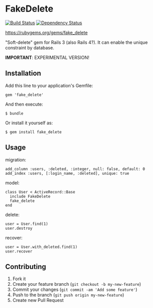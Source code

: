 # FakeDelete

[![Build Status](https://travis-ci.org/chocoby/fake_delete.png?branch=master)](https://travis-ci.org/chocoby/fake_delete)
[![Dependency Status](https://gemnasium.com/chocoby/fake_delete.png)](https://gemnasium.com/chocoby/fake_delete)

https://rubygems.org/gems/fake_delete

"Soft-delete" gem for Rails 3 (also Rails 4?). It can enable the unique constraint by database.

**IMPORTANT**: EXPERIMENTAL VERSION!

## Installation

Add this line to your application's Gemfile:

    gem 'fake_delete'

And then execute:

    $ bundle

Or install it yourself as:

    $ gem install fake_delete

## Usage

migration:

    add_column :users, :deleted, :integer, null: false, default: 0
    add_index :users, [:login_name, :deleted], unique: true

model:

    class User < ActiveRecord::Base
      include FakeDelete
      fake_delete
    end

delete:

    user = User.find(1)
    user.destroy

recover:

    user = User.with_deleted.find(1)
    user.recover

## Contributing

1. Fork it
2. Create your feature branch (`git checkout -b my-new-feature`)
3. Commit your changes (`git commit -am 'Add some feature'`)
4. Push to the branch (`git push origin my-new-feature`)
5. Create new Pull Request
